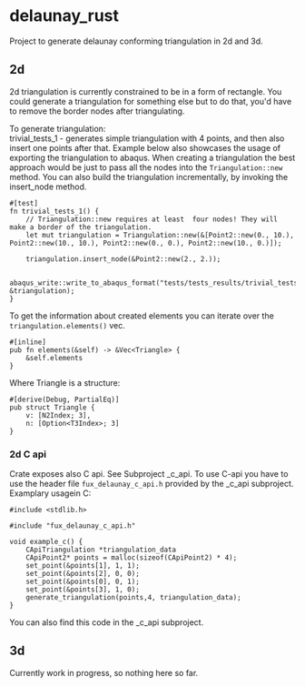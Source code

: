 # delaunay_rust
Project to generate delaunay conforming triangulation in 2d and 3d.

## 2d
2d triangulation is currently constrained to be in a form of rectangle. You could generate a triangulation for something else but to do that, you'd have to remove the border nodes after triangulating.  

To generate triangulation:  
trivial_tests_1 - generates simple triangulation with 4 points, and then also insert one points after that. Example below also showcases the usage of exporting the triangulation to abaqus. When creating a triangulation the best approach would be just to pass all the nodes into the `Triangulation::new` method. You can also build the triangulation incrementally, by invoking the insert_node method.
```
#[test]
fn trivial_tests_1() {
    // Triangulation::new requires at least  four nodes! They will make a border of the triangulation.
    let mut triangulation = Triangulation::new(&[Point2::new(0., 10.), Point2::new(10., 10.), Point2::new(0., 0.), Point2::new(10., 0.)]);

    triangulation.insert_node(&Point2::new(2., 2.));

    abaqus_write::write_to_abaqus_format("tests/tests_results/trivial_tests_1.inp", &triangulation);
}
```
To get the information about created elements you can iterate over the `triangulation.elements()` vec.  
```
#[inline]
pub fn elements(&self) -> &Vec<Triangle> {
    &self.elements
}
```
Where Triangle is a structure:
```
#[derive(Debug, PartialEq)]
pub struct Triangle {
    v: [N2Index; 3],
    n: [Option<T3Index>; 3]
}
```
### 2d C api
Crate exposes also C api. See Subproject _c_api. To use C-api you have to use the header file `fux_delaunay_c_api.h` provided by the _c_api subproject. Examplary usagein C:  
```
#include <stdlib.h>

#include "fux_delaunay_c_api.h"

void example_c() {
    CApiTriangulation *triangulation_data
    CApiPoint2* points = malloc(sizeof(CApiPoint2) * 4);
    set_point(&points[1], 1, 1);
    set_point(&points[2], 0, 0);
    set_point(&points[0], 0, 1);
    set_point(&points[3], 1, 0);
    generate_triangulation(points,4, triangulation_data);
}    
```
You can also find this code in the _c_api subproject.
## 3d
Currently work in progress, so nothing here so far.
